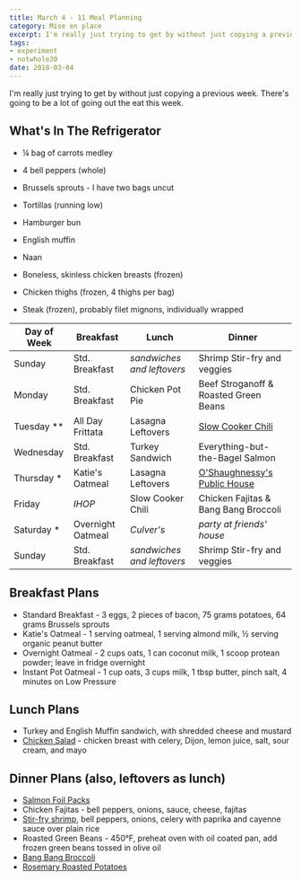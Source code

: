 ```yaml
---
title: March 4 - 11 Meal Planning
category: Mise en place
excerpt: I'm really just trying to get by without just copying a previous week. There's going to be a lot of going out the eat this week.
tags:
- experiment
- notwhole30
date: 2018-03-04
---
```


I'm really just trying to get by without just copying a previous week. There's going to be a lot of going out the eat this week.

## What's In The Refrigerator

- ¼ bag of carrots medley
- 4 bell peppers (whole)
- Brussels sprouts - I have two bags uncut

- Tortillas (running low)
- Hamburger bun
- English muffin
- Naan

- Boneless, skinless chicken breasts (frozen)
- Chicken thighs (frozen, 4 thighs per bag)
- Steak (frozen), probably filet mignons, individually wrapped

|Day of Week| Breakfast         | Lunch                         | Dinner                      |
|-----------|-------------------|-------------------------------|-----------------------------|
|Sunday     | Std. Breakfast    | _sandwiches and leftovers_    | Shrimp Stir-fry and veggies |
|Monday     | Std. Breakfast    | Chicken Pot Pie               | Beef Stroganoff & Roasted Green Beans |
|Tuesday  **| All Day Frittata  | Lasagna Leftovers             | [Slow Cooker Chili](http://www.myrecipes.com/recipe/beef-and-butternut-squash-chili)  |
|Wednesday  | Std. Breakfast    | Turkey Sandwich               | Everything-but-the-Bagel Salmon |
|Thursday  *| Katie's Oatmeal   | Lasagna Leftovers             | [O'Shaughnessy's Public House](http://www.oshaughnessyschicago.com>) |
|Friday     | _IHOP_            | Slow Cooker Chili             | Chicken Fajitas & Bang Bang Broccoli |
|Saturday  *| Overnight Oatmeal | _Culver's_                    | _party at friends' house_   |
|Sunday     | Std. Breakfast    | _sandwiches and leftovers_    | Shrimp Stir-fry and veggies |

## Breakfast Plans

- Standard Breakfast - 3 eggs, 2 pieces of bacon, 75 grams potatoes, 64 grams Brussels sprouts
- Katie's Oatmeal - 1 serving oatmeal, 1 serving almond milk, ½ serving organic peanut butter
- Overnight Oatmeal - 2 cups oats, 1 can coconut milk, 1 scoop protean powder; leave in fridge overnight
- Instant Pot Oatmeal - 1 cup oats, 3 cups milk, 1 tbsp butter, pinch salt, 4 minutes on Low Pressure

## Lunch Plans

- Turkey and English Muffin sandwich, with shredded cheese and mustard
- [Chicken Salad](http://www.geniuskitchen.com/recipe/weight-watchers-chicken-salad-162386) - chicken breast with celery, Dijon, lemon juice, salt, sour cream, and mayo

## Dinner Plans (also, leftovers as lunch)

- [Salmon Foil Packs](http://www.delish.com/cooking/recipe-ideas/recipes/a51594/salmon-foil-packs-recipe2)
- Chicken Fajitas - bell peppers, onions, sauce, cheese, fajitas
- [Stir-fry shrimp](/posts/2018/shrimp-stir-fry-with-coconut-rice/), bell peppers, onions, celery with paprika and cayenne sauce over plain rice
- Roasted Green Beans - 450&deg;F, preheat oven with oil coated pan, add frozen green beans tossed in olive oil
- [Bang Bang Broccoli](http://www.delish.com/cooking/recipes/a52603/bang-bang-broccoli-recipe)
- [Rosemary Roasted Potatoes](http://www.delish.com/cooking/recipe-ideas/recipes/a50803/rosemary-roasted-potatoes-recipe)